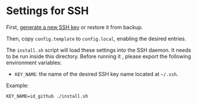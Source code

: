 Settings for SSH
================

First, [generate a new SSH key](HOWTO/generate-new-ssh-key.md) or restore it from backup.

Then, copy `config.template` to `config.local`, enabling the desired entries.

The `install.sh` script will load these settings into the SSH daemon. It needs to be run inside this directory. Before running it , please export the following environment variables:

- `KEY_NAME`: the name of the desired SSH key name located at `~/.ssh`.

Example:

    KEY_NAME=id_github ./install.sh
